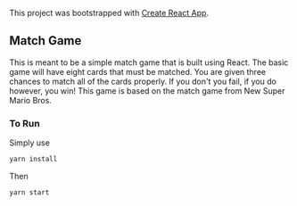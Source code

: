 This project was bootstrapped with [Create React App](https://github.com/facebook/create-react-app).

## Match Game

This is meant to be a simple match game that is built using React. The basic game will have eight cards that must be matched. You are given three chances to match all of the cards properly. If you don't you fail, if you do however, you win! This game is based on the match game from New Super Mario Bros. 

### To Run

Simply use

```bash
yarn install 
```
 Then
 
 ```bash
 yarn start
 ```
